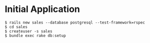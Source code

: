 # Initial Application

    $ rails new sales --database postgresql --test-framework=rspec
    $ cd sales
    $ createuser -s sales
    $ bundle exec rake db:setup

   
